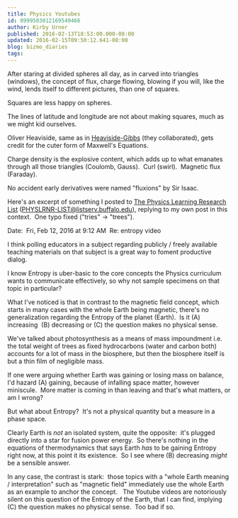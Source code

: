 ```yaml
---
title: Physics Youtubes
id: 8999503012169549466
author: Kirby Urner
published: 2016-02-13T18:53:00.000-08:00
updated: 2016-02-15T09:50:12.641-08:00
blog: bizmo_diaries
tags: 
---
```


[](https://www.flickr.com/photos/kirbyurner/6082451621/in/photolist-dMGmVw-agu9Xx-8xp2z5-8vatB3-8ti2xi-8thDyL-8oX85J-6Wcvue-5QyKim)

After staring at divided spheres all day, as in carved into triangles (windows), the concept of flux, charge flowing, blowing if you will, like the wind, lends itself to different pictures, than one of squares. 

Squares are less happy on spheres. 

The lines of latitude and longitude are not about making squares, much as we might kid ourselves.

Oliver Heaviside, same as in [Heaviside-Gibbs](http://www.famousscientists.org/j-willard-gibbs/) (they collaborated), gets credit for the cuter form of Maxwell's Equations. 

Charge density is the explosive content, which adds up to what emanates through all those triangles (Coulomb, Gauss).  Curl (swirl).  Magnetic flux (Faraday). 

No accident early derivatives were named "fluxions" by Sir Isaac.

Here's an excerpt of something I posted to [The Physics Learning Research List](https://groups.google.com/d/msg/mathfuture/syi-0CdicbA/jVPNZEhnAwAJ) (PHYSLRNR-LIST@listserv.buffalo.edu), replying to my own post in this context.  One typo fixed ("tries" -> "trees").   

Date:  Fri, Feb 12, 2016 at 9:12 AM 
Re: entropy video

I
 think polling educators in a subject regarding publicly / freely 
available teaching materials on that subject is a great way to foment 
productive dialog.  

I know Entropy is 
uber-basic to the core concepts the Physics curriculum wants to 
communicate effectively, so why not sample specimens on that topic in 
particular?  

What
 I've noticed is that in contrast to the magnetic field concept, which 
starts in many cases with the whole Earth being magnetic, there's no 
generalization regarding the Entropy of the planet (Earth).  Is it (A) 
increasing  (B) decreasing or (C) the question makes no physical sense.

We've
 talked about photosynthesis as a means of mass impoundment i.e. the 
total weight of trees as fixed hydrocarbons (water and carbon both) 
accounts for a lot of mass in the biosphere, but then the biosphere 
itself is but a thin film of negligible mass. 

If
 one were arguing whether Earth was gaining or losing mass on balance, 
I'd hazard (A) gaining, because of infalling space matter, however 
miniscule.  More matter is coming in than leaving and that's what 
matters, or am I wrong?

But what about Entropy?  It's not a physical quantity but a measure in a phase space.

Clearly
 Earth is *not* an isolated system, quite the opposite:  it's plugged 
directly into a star for fusion power energy.  So there's nothing in the
 equations of thermodynamics that says Earth *has* to be gaining Entropy
 right now, at this point it its existence.  So I see where (B) 
decreasing *might* be a sensible answer.

In any
 case, the contrast is stark:  those topics with a "whole Earth meaning /
 interpretation" such as "magnetic field" immediately use the whole 
Earth as an example to anchor the concept.   The Youtube videos are 
notoriously silent on this question of the Entropy of the Earth, that I 
can find, implying (C) the question makes no physical sense.  Too bad if
 so.

[](https://www.flickr.com/photos/kirbyurner/24140203359/in/dateposted-public/)